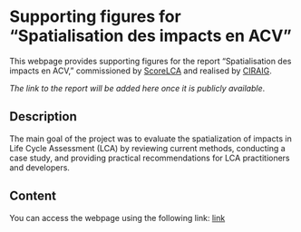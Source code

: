 # Supporting figures for “Spatialisation des impacts en ACV”

This webpage provides supporting figures for the report “Spatialisation des impacts en ACV,” commissioned by [ScoreLCA](https://scorelca.org/en/index.php) and realised by [CIRAIG](https://ciraig.org/).

*The link to the report will be added here once it is publicly available*.

## Description
The main goal of the project was to evaluate the spatialization of impacts in Life Cycle Assessment (LCA) by reviewing current methods, conducting a case study, and providing practical recommendations for LCA practitioners and developers.

## Content
You can access the webpage using the following link: [link]()
